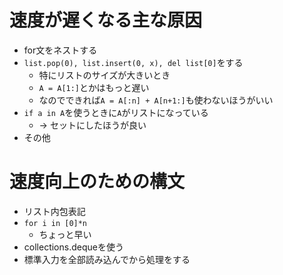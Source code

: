 # 速度が遅くなる主な原因
* for文をネストする
* `list.pop(0), list.insert(0, x), del list[0]`をする
    * 特にリストのサイズが大きいとき
    * `A = A[1:]`とかはもっと遅い
    * なのでできれば`A = A[:n] + A[n+1:]`も使わないほうがいい
* `if a in A`を使うときに`A`がリストになっている
    * -> セットにしたほうが良い
* その他

# 速度向上のための構文
* リスト内包表記
* `for i in [0]*n`
    * ちょっと早い
* collections.dequeを使う
* 標準入力を全部読み込んでから処理をする